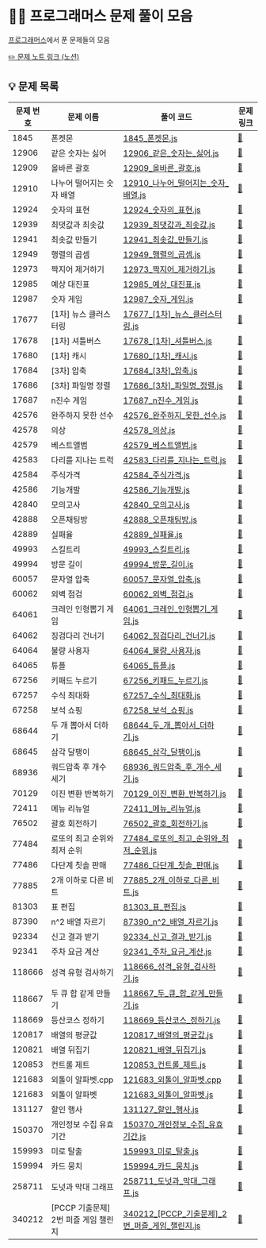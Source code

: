# 👩‍💻 프로그래머스 문제 풀이 모음

[프로그래머스](https://school.programmers.co.kr/)에서 푼 문제들의 모음

[✏️ 문제 노트 링크 (노션)](https://yoouyeon.notion.site/285b05fd3a2380c2b353e722c6203bf3)

## 💡 문제 목록

| 문제 번호 | 문제 이름 | 풀이 코드 | 문제 링크 |
| --------- | --------- | --------- | --------- |
| 1845 | 폰켓몬 | [1845_폰켓몬.js](Level1/1845_폰켓몬.js) | [🔗](https://school.programmers.co.kr/learn/courses/30/lessons/1845) |
| 12906 | 같은 숫자는 싫어 | [12906_같은_숫자는_싫어.js](Level1/12906_같은_숫자는_싫어.js) | [🔗](https://school.programmers.co.kr/learn/courses/30/lessons/12906) |
| 12909 | 올바른 괄호 | [12909_올바른_괄호.js](Level2/12909_올바른_괄호.js) | [🔗](https://school.programmers.co.kr/learn/courses/30/lessons/12909) |
| 12910 | 나누어 떨어지는 숫자 배열 | [12910_나누어_떨어지는_숫자_배열.js](Level1/12910_나누어_떨어지는_숫자_배열.js) | [🔗](https://school.programmers.co.kr/learn/courses/30/lessons/12910) |
| 12924 | 숫자의 표현 | [12924_숫자의_표현.js](Level2/12924_숫자의_표현.js) | [🔗](https://school.programmers.co.kr/learn/courses/30/lessons/12924) |
| 12939 | 최댓값과 최솟값 | [12939_최댓값과_최솟값.js](Level2/12939_최댓값과_최솟값.js) | [🔗](https://school.programmers.co.kr/learn/courses/30/lessons/12939) |
| 12941 | 최솟값 만들기 | [12941_최솟값_만들기.js](Level2/12941_최솟값_만들기.js) | [🔗](https://school.programmers.co.kr/learn/courses/30/lessons/12941) |
| 12949 | 행렬의 곱셈 | [12949_행렬의_곱셈.js](Level2/12949_행렬의_곱셈.js) | [🔗](https://school.programmers.co.kr/learn/courses/30/lessons/12949) |
| 12973 | 짝지어 제거하기 | [12973_짝지어_제거하기.js](Level2/12973_짝지어_제거하기.js) | [🔗](https://school.programmers.co.kr/learn/courses/30/lessons/12973) |
| 12985 | 예상 대진표 | [12985_예상_대진표.js](Level2/12985_예상_대진표.js) | [🔗](https://school.programmers.co.kr/learn/courses/30/lessons/12985) |
| 12987 | 숫자 게임 | [12987_숫자_게임.js](Level3/12987_숫자_게임.js) | [🔗](https://school.programmers.co.kr/learn/courses/30/lessons/12987) |
| 17677 | [1차] 뉴스 클러스터링 | [17677_[1차]_뉴스_클러스터링.js](Level2/17677_[1차]_뉴스_클러스터링.js) | [🔗](https://school.programmers.co.kr/learn/courses/30/lessons/17677) |
| 17678 | [1차] 셔틀버스 | [17678_[1차]_셔틀버스.js](Level3/17678_[1차]_셔틀버스.js) | [🔗](https://school.programmers.co.kr/learn/courses/30/lessons/17678) |
| 17680 | [1차] 캐시 | [17680_[1차]_캐시.js](Level2/17680_[1차]_캐시.js) | [🔗](https://school.programmers.co.kr/learn/courses/30/lessons/17680) |
| 17684 | [3차] 압축 | [17684_[3차]_압축.js](Level2/17684_[3차]_압축.js) | [🔗](https://school.programmers.co.kr/learn/courses/30/lessons/17684) |
| 17686 | [3차] 파일명 정렬 | [17686_[3차]_파일명_정렬.js](Level2/17686_[3차]_파일명_정렬.js) | [🔗](https://school.programmers.co.kr/learn/courses/30/lessons/17686) |
| 17687 | n진수 게임 | [17687_n진수_게임.js](Level2/17687_n진수_게임.js) | [🔗](https://school.programmers.co.kr/learn/courses/30/lessons/17687) |
| 42576 | 완주하지 못한 선수 | [42576_완주하지_못한_선수.js](Level1/42576_완주하지_못한_선수.js) | [🔗](https://school.programmers.co.kr/learn/courses/30/lessons/42576) |
| 42578 | 의상 | [42578_의상.js](Level2/42578_의상.js) | [🔗](https://school.programmers.co.kr/learn/courses/30/lessons/42578) |
| 42579 | 베스트앨범 | [42579_베스트앨범.js](Level3/42579_베스트앨범.js) | [🔗](https://school.programmers.co.kr/learn/courses/30/lessons/42579) |
| 42583 | 다리를 지나는 트럭 | [42583_다리를_지나는_트럭.js](Level2/42583_다리를_지나는_트럭.js) | [🔗](https://school.programmers.co.kr/learn/courses/30/lessons/42583) |
| 42584 | 주식가격 | [42584_주식가격.js](Level2/42584_주식가격.js) | [🔗](https://school.programmers.co.kr/learn/courses/30/lessons/42584) |
| 42586 | 기능개발 | [42586_기능개발.js](Level2/42586_기능개발.js) | [🔗](https://school.programmers.co.kr/learn/courses/30/lessons/42586) |
| 42840 | 모의고사 | [42840_모의고사.js](Level1/42840_모의고사.js) | [🔗](https://school.programmers.co.kr/learn/courses/30/lessons/42840) |
| 42888 | 오픈채팅방 | [42888_오픈채팅방.js](Level2/42888_오픈채팅방.js) | [🔗](https://school.programmers.co.kr/learn/courses/30/lessons/42888) |
| 42889 | 실패율 | [42889_실패율.js](Level1/42889_실패율.js) | [🔗](https://school.programmers.co.kr/learn/courses/30/lessons/42889) |
| 49993 | 스킬트리 | [49993_스킬트리.js](Level2/49993_스킬트리.js) | [🔗](https://school.programmers.co.kr/learn/courses/30/lessons/49993) |
| 49994 | 방문 길이 | [49994_방문_길이.js](Level2/49994_방문_길이.js) | [🔗](https://school.programmers.co.kr/learn/courses/30/lessons/49994) |
| 60057 | 문자열 압축 | [60057_문자열_압축.js](Level2/60057_문자열_압축.js) | [🔗](https://school.programmers.co.kr/learn/courses/30/lessons/60057) |
| 60062 | 외벽 점검 | [60062_외벽_점검.js](60062_외벽_점검.js) | [🔗](https://school.programmers.co.kr/learn/courses/30/lessons/60062) |
| 64061 | 크레인 인형뽑기 게임 | [64061_크레인_인형뽑기_게임.js](Level1/64061_크레인_인형뽑기_게임.js) | [🔗](https://school.programmers.co.kr/learn/courses/30/lessons/64061) |
| 64062 | 징검다리 건너기 | [64062_징검다리_건너기.js](Level3/64062_징검다리_건너기.js) | [🔗](https://school.programmers.co.kr/learn/courses/30/lessons/64062) |
| 64064 | 불량 사용자 | [64064_불량_사용자.js](Level3/64064_불량_사용자.js) | [🔗](https://school.programmers.co.kr/learn/courses/30/lessons/64064) |
| 64065 | 튜플 | [64065_튜플.js](Level2/64065_튜플.js) | [🔗](https://school.programmers.co.kr/learn/courses/30/lessons/64065) |
| 67256 | 키패드 누르기 | [67256_키패드_누르기.js](Level1/67256_키패드_누르기.js) | [🔗](https://school.programmers.co.kr/learn/courses/30/lessons/67256) |
| 67257 | 수식 최대화 | [67257_수식_최대화.js](Level2/67257_수식_최대화.js) | [🔗](https://school.programmers.co.kr/learn/courses/30/lessons/67257) |
| 67258 | 보석 쇼핑 | [67258_보석_쇼핑.js](Level3/67258_보석_쇼핑.js) | [🔗](https://school.programmers.co.kr/learn/courses/30/lessons/67258) |
| 68644 | 두 개 뽑아서 더하기 | [68644_두_개_뽑아서_더하기.js](Level1/68644_두_개_뽑아서_더하기.js) | [🔗](https://school.programmers.co.kr/learn/courses/30/lessons/68644) |
| 68645 | 삼각 달팽이 | [68645_삼각_달팽이.js](Level2/68645_삼각_달팽이.js) | [🔗](https://school.programmers.co.kr/learn/courses/30/lessons/68645) |
| 68936 | 쿼드압축 후 개수 세기 | [68936_쿼드압축_후_개수_세기.js](Level2/68936_쿼드압축_후_개수_세기.js) | [🔗](https://school.programmers.co.kr/learn/courses/30/lessons/68936) |
| 70129 | 이진 변환 반복하기 | [70129_이진_변환_반복하기.js](Level2/70129_이진_변환_반복하기.js) | [🔗](https://school.programmers.co.kr/learn/courses/30/lessons/70129) |
| 72411 | 메뉴 리뉴얼 | [72411_메뉴_리뉴얼.js](Level2/72411_메뉴_리뉴얼.js) | [🔗](https://school.programmers.co.kr/learn/courses/30/lessons/72411) |
| 76502 | 괄호 회전하기 | [76502_괄호_회전하기.js](Level2/76502_괄호_회전하기.js) | [🔗](https://school.programmers.co.kr/learn/courses/30/lessons/76502) |
| 77484 | 로또의 최고 순위와 최저 순위 | [77484_로또의_최고_순위와_최저_순위.js](Level1/77484_로또의_최고_순위와_최저_순위.js) | [🔗](https://school.programmers.co.kr/learn/courses/30/lessons/77484) |
| 77486 | 다단계 칫솔 판매 | [77486_다단계_칫솔_판매.js](Level3/77486_다단계_칫솔_판매.js) | [🔗](https://school.programmers.co.kr/learn/courses/30/lessons/77486) |
| 77885 | 2개 이하로 다른 비트 | [77885_2개_이하로_다른_비트.js](Level2/77885_2개_이하로_다른_비트.js) | [🔗](https://school.programmers.co.kr/learn/courses/30/lessons/77885) |
| 81303 | 표 편집 | [81303_표_편집.js](Level3/81303_표_편집.js) | [🔗](https://school.programmers.co.kr/learn/courses/30/lessons/81303) |
| 87390 | n^2 배열 자르기 | [87390_n^2_배열_자르기.js](Level2/87390_n^2_배열_자르기.js) | [🔗](https://school.programmers.co.kr/learn/courses/30/lessons/87390) |
| 92334 | 신고 결과 받기 | [92334_신고_결과_받기.js](Level1/92334_신고_결과_받기.js) | [🔗](https://school.programmers.co.kr/learn/courses/30/lessons/92334) |
| 92341 | 주차 요금 계산 | [92341_주차_요금_계산.js](Level2/92341_주차_요금_계산.js) | [🔗](https://school.programmers.co.kr/learn/courses/30/lessons/92341) |
| 118666 | 성격 유형 검사하기 | [118666_성격_유형_검사하기.js](Level1/118666_성격_유형_검사하기.js) | [🔗](https://school.programmers.co.kr/learn/courses/30/lessons/118666) |
| 118667 | 두 큐 합 같게 만들기 | [118667_두_큐_합_같게_만들기.js](Level2/118667_두_큐_합_같게_만들기.js) | [🔗](https://school.programmers.co.kr/learn/courses/30/lessons/118667) |
| 118669 | 등산코스 정하기 | [118669_등산코스_정하기.js](118669_등산코스_정하기.js) | [🔗](https://school.programmers.co.kr/learn/courses/30/lessons/118669) |
| 120817 | 배열의 평균값 | [120817_배열의_평균값.js](Level0/120817_배열의_평균값.js) | [🔗](https://school.programmers.co.kr/learn/courses/30/lessons/120817) |
| 120821 | 배열 뒤집기 | [120821_배열_뒤집기.js](Level0/120821_배열_뒤집기.js) | [🔗](https://school.programmers.co.kr/learn/courses/30/lessons/120821) |
| 120853 | 컨트롤 제트 | [120853_컨트롤_제트.js](Level0/120853_컨트롤_제트.js) | [🔗](https://school.programmers.co.kr/learn/courses/30/lessons/120853) |
| 121683 | 외톨이 알파벳.cpp | [121683_외톨이_알파벳.cpp](Unrated/121683_외톨이_알파벳.cpp) | [🔗](https://school.programmers.co.kr/learn/courses/30/lessons/121683) |
| 121683 | 외톨이 알파벳 | [121683_외톨이_알파벳.js](Unrated/121683_외톨이_알파벳.js) | [🔗](https://school.programmers.co.kr/learn/courses/30/lessons/121683) |
| 131127 | 할인 행사 | [131127_할인_행사.js](Level2/131127_할인_행사.js) | [🔗](https://school.programmers.co.kr/learn/courses/30/lessons/131127) |
| 150370 | 개인정보 수집 유효기간 | [150370_개인정보_수집_유효기간.js](Level1/150370_개인정보_수집_유효기간.js) | [🔗](https://school.programmers.co.kr/learn/courses/30/lessons/150370) |
| 159993 | 미로 탈출 | [159993_미로_탈출.js](Level2/159993_미로_탈출.js) | [🔗](https://school.programmers.co.kr/learn/courses/30/lessons/159993) |
| 159994 | 카드 뭉치 | [159994_카드_뭉치.js](Level1/159994_카드_뭉치.js) | [🔗](https://school.programmers.co.kr/learn/courses/30/lessons/159994) |
| 258711 | 도넛과 막대 그래프 | [258711_도넛과_막대_그래프.js](Level2/258711_도넛과_막대_그래프.js) | [🔗](https://school.programmers.co.kr/learn/courses/30/lessons/258711) |
| 340212 | [PCCP 기출문제] 2번 퍼즐 게임 챌린지 | [340212_[PCCP_기출문제]_2번_퍼즐_게임_챌린지.js](Level2/340212_[PCCP_기출문제]_2번_퍼즐_게임_챌린지.js) | [🔗](https://school.programmers.co.kr/learn/courses/30/lessons/340212) |
